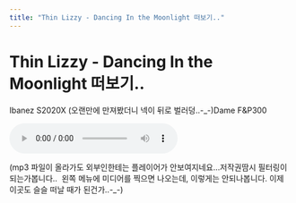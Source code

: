 ```yaml
---
title: "Thin Lizzy - Dancing In the Moonlight 떠보기.."
---
```

# Thin Lizzy - Dancing In the Moonlight 떠보기..


Ibanez S2020X (오랜만에 만져봤더니 넥이 뒤로 벌러덩..-_-)Dame F&amp;P300

<audio src="/assets/images/43ec8373770b87f8332440e2d1d4f9dc.mp3" controls preload></audio>



(mp3 파일이 올라가도 외부인한테는 플레이어가 안보여지네요...저작권땀시 필터링이 되는가봅니다..  왼쪽 메뉴에 미디어를 찍으면 나오는데, 이렇게는 안되나봅니다. 이제 이곳도 슬슬 떠날 때가 된건가..-_-)


